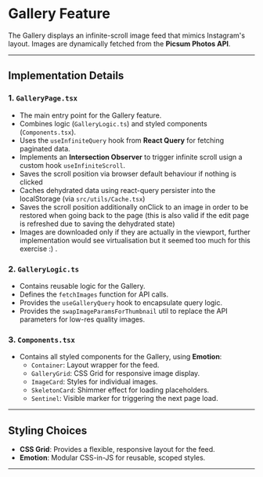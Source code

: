 # Gallery Feature

The Gallery displays an infinite-scroll image feed that mimics Instagram's layout. Images are dynamically fetched from the **Picsum Photos API**.

---

## Implementation Details

### 1. `GalleryPage.tsx`
- The main entry point for the Gallery feature.
- Combines logic (`GalleryLogic.ts`) and styled components (`Components.tsx`).
- Uses the `useInfiniteQuery` hook from **React Query** for fetching paginated data.
- Implements an **Intersection Observer** to trigger infinite scroll usign a custom hook `useInfiniteScroll`.
- Saves the scroll position via browser default behaviour if nothing is clicked
- Caches dehydrated data using react-query persister into the localStorage (via `src/utils/Cache.tsx`)
- Saves the scroll position additionally onClick to an image in order to be restored when going back to the page (this is also valid if the edit page is refreshed due to saving the dehydrated state)
- Images are downloaded only if they are actually in the viewport, further implementation would see virtualisation but it seemed too much for this exercise :) .

### 2. `GalleryLogic.ts`
- Contains reusable logic for the Gallery.
- Defines the `fetchImages` function for API calls.
- Provides the `useGalleryQuery` hook to encapsulate query logic.
- Provides the `swapImageParamsForThumbnail` util to replace the API parameters for low-res quality images.

### 3. `Components.tsx`
- Contains all styled components for the Gallery, using **Emotion**:
  - `Container`: Layout wrapper for the feed.
  - `GalleryGrid`: CSS Grid for responsive image display.
  - `ImageCard`: Styles for individual images.
  - `SkeletonCard`: Shimmer effect for loading placeholders.
  - `Sentinel`: Visible marker for triggering the next page load.

---

## Styling Choices
- **CSS Grid**: Provides a flexible, responsive layout for the feed.
- **Emotion**: Modular CSS-in-JS for reusable, scoped styles.

---
